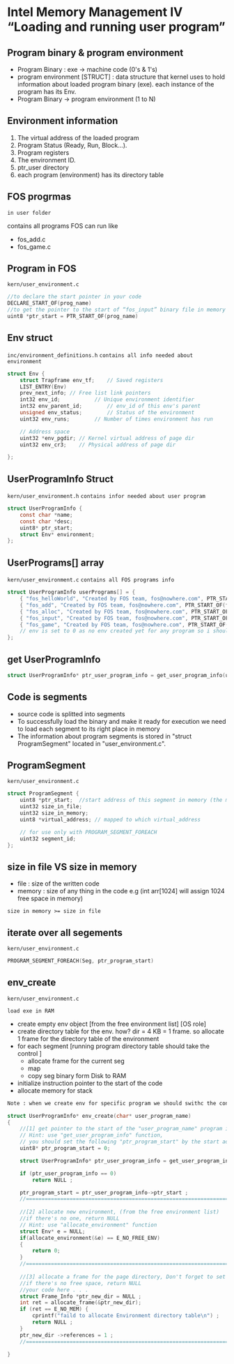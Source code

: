 # Intel Memory Management IV “Loading and running user program”

## Program binary & program environment 
- Program Binary : exe -> machine code (0's & 1's) 
- program environment [STRUCT] : data structure that kernel uses to hold information about loaded program binary (exe). each instance of the program has its Env.
- Program Binary -> program environment (1 to N)

## Environment information

1. The virtual address of the loaded program 
2. Program Status (Ready, Run, Block…).
3. Program registers
4. The environment ID.
5. ptr_user directory 
6. each program (environment) has its directory table   

## FOS progrmas 
`in user folder`

contains all programs FOS can run like  

- fos_add.c
- fos_game.c 

## Program in FOS  
`kern/user_environment.c`


```c
//to declare the start pointer in your code
DECLARE_START_OF(prog_name)		
//to get the pointer to the start of “fos_input” binary file in memory
uint8 *ptr_start = PTR_START_OF(prog_name) 
```

## Env struct
`inc/environment_definitions.h` 
`contains all info needed about environment`
```c
struct Env {
	struct Trapframe env_tf;	// Saved registers
	LIST_ENTRY(Env)
	prev_next_info;	// Free list link pointers
	int32 env_id;			// Unique environment identifier
	int32 env_parent_id;		// env_id of this env's parent
	unsigned env_status;		// Status of the environment
	uint32 env_runs;		// Number of times environment has run

	// Address space
	uint32 *env_pgdir; // Kernel virtual address of page dir
	uint32 env_cr3;	   // Physical address of page dir

};
```

## UserProgramInfo Struct
`kern/user_environment.h`
`contains infor needed about user program`
```c
struct UserProgramInfo {
	const char *name;
	const char *desc;
	uint8* ptr_start;
	struct Env* environment;
};
```

## UserPrograms[] array 
`kern/user_environment.c` 
`contains all FOS programs info`
```c
struct UserProgramInfo userPrograms[] = {
	{ "fos_helloWorld", "Created by FOS team, fos@nowhere.com", PTR_START_OF(fos_helloWorld), 0 },
	{ "fos_add", "Created by FOS team, fos@nowhere.com", PTR_START_OF(fos_add), 0},
	{ "fos_alloc", "Created by FOS team, fos@nowhere.com", PTR_START_OF(fos_alloc), 0},
	{ "fos_input", "Created by FOS team, fos@nowhere.com", PTR_START_OF(fos_input), 0},
	{ "fos_game", "Created by FOS team, fos@nowhere.com", PTR_START_OF(game), 0},
	// env is set to 0 as no env created yet for any program so i should create env
};
```

## get UserProgramInfo
```c
struct UserProgramInfo* ptr_user_program_info = get_user_program_info(user_program_name);
```

## Code is segments 
- source code is splitted into segments  
- To successfully load the binary and make it ready for execution we need to load each segment to its right place in memory
- The information about program segments is stored in "struct ProgramSegment" located in "user_environment.c". 

## ProgramSegment
`kern/user_environment.c`

```c
struct ProgramSegment {
	uint8 *ptr_start;  //start address of this segment in memory (the memory address where it is saved before loading)
	uint32 size_in_file;
	uint32 size_in_memory;
	uint8 *virtual_address; // mapped to which virtual_address

	// for use only with PROGRAM_SEGMENT_FOREACH
	uint32 segment_id;
};
```
## size in file VS size in memory 

- file : size of the written code 
- memory : size of any thing in the code e.g (int arr[1024] will assign 1024 free space in memory)

`size in memory >= size in file`

## iterate over all segements  
`kern/user_environment.c` 

```c
PROGRAM_SEGMENT_FOREACH(Seg, ptr_program_start)	
```

## env_create
`kern/user_environment.c`

`load exe in RAM`

- create empty env object [from the free environment list] [OS role]
- create directory table for the env. how? dir = 4 KB = 1 frame. so allocate 1 frame for the directory table of the environment
- for each segment [running program directory table should take the control ]
	- allocate frame for the current seg 
	- map  
	- copy seg binary form Disk to RAM 
- initialize instruction pointer to the start of the code 
- allocate memory for stack 

```txt
Note : when we create env for specific program we should swithc the control of the directory table to the created program directory table (not OS ptr_page_dir) and at the end of the process the control goes back to OS ptr_page_dir    
```

```c
struct UserProgramInfo* env_create(char* user_program_name)
{
	//[1] get pointer to the start of the "user_program_name" program in memory
	// Hint: use "get_user_program_info" function,
	// you should set the following "ptr_program_start" by the start address of the user program
	uint8* ptr_program_start = 0;

	struct UserProgramInfo* ptr_user_program_info = get_user_program_info(user_program_name);

	if (ptr_user_program_info == 0)
		return NULL ;

	ptr_program_start = ptr_user_program_info->ptr_start ;
	//===========================================================================================
	
	//[2] allocate new environment, (from the free environment list)
	//if there's no one, return NULL
	// Hint: use "allocate_environment" function
	struct Env* e = NULL;
	if(allocate_environment(&e) == E_NO_FREE_ENV)
	{
		return 0;
	}
	//===========================================================================================
	
	//[3] allocate a frame for the page directory, Don't forget to set the references of the allocated frame.
	//if there's no free space, return NULL
	//your code here . . .
	struct Frame_Info *ptr_new_dir = NULL ;
	int ret = allocate_frame(&ptr_new_dir);
	if (ret == E_NO_MEM) {
		cprintf("faild to allocate Environment directory table\n") ;
		return NULL ;
	}
	ptr_new_dir ->references = 1 ;
	//===========================================================================================

}

```
